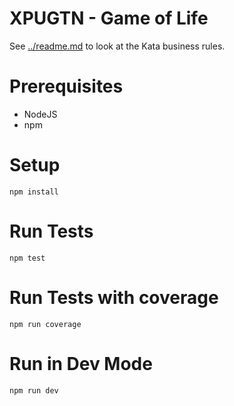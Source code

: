 # XPUGTN - Game of Life

See [../readme.md](../readme.md) to look at the Kata business rules.

# Prerequisites
- NodeJS
- npm

# Setup
```
npm install
```

# Run Tests
```
npm test
```

# Run Tests with coverage
```
npm run coverage
```

# Run in Dev Mode
```
npm run dev
```